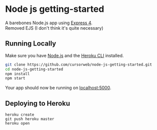 # Node js getting-started

A barebones Node.js app using [Express 4](http://expressjs.com/).  
  Removed EJS (I don't think it's quite necessary)


## Running Locally

Make sure you have [Node.js](http://nodejs.org/) and the [Heroku CLI](https://cli.heroku.com/) installed.

```bash
git clone https://github.com/cursorweb/node-js-getting-started.git
cd node-js-getting-started
npm install
npm start
```

Your app should now be running on [localhost:5000](http://localhost:5000/).

## Deploying to Heroku

```
heroku create
git push heroku master
heroku open
```

